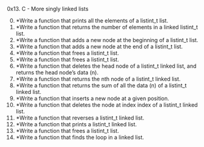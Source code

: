 0x13. C - More singly linked lists

0.  *Write a function that prints all the elements of a listint_t list.
1.  *Write a function that returns the number of elements in a linked listint_t list.
2.  *Write a function that adds a new node at the beginning of a listint_t list.
3.  *Write a function that adds a new node at the end of a listint_t list.
4.  *Write a function that frees a listint_t list.
5.  *Write a function that frees a listint_t list.
6.  *Write a function that deletes the head node of a listint_t linked list, and returns the head node’s data (n).
7.  *Write a function that returns the nth node of a listint_t linked list.
8.  *Write a function that returns the sum of all the data (n) of a listint_t linked list.
9.  *Write a function that inserts a new node at a given position.
10. *Write a function that deletes the node at index index of a listint_t linked list.
11. *Write a function that reverses a listint_t linked list.
12. *Write a function that prints a listint_t linked list.
13. *Write a function that frees a listint_t list.
14. *Write a function that finds the loop in a linked list.
